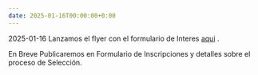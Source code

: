 ```yaml
---
date: 2025-01-16T00:00:00+0:00
---
```

2025-01-16 Lanzamos el flyer con el formulario de Interes [aqui](/Programa/_images/Flyer.jpg) .

En Breve Publicaremos en Formulario de Inscripciones y detalles sobre el proceso de Selección.